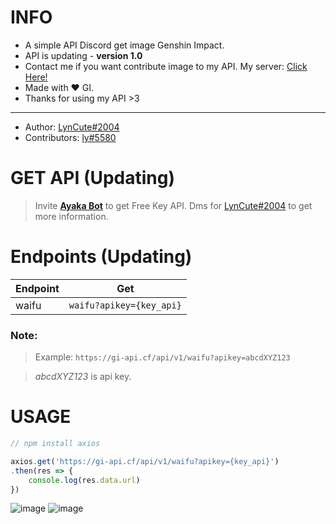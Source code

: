 # INFO
- A simple API Discord get image Genshin Impact. 
- API is updating - **version 1.0** 
- Contact me if you want contribute image to my API. My server: [Click Here!](https://discord.gg/6TZVye2G3E)
- Made with ❤️ GI.
- Thanks for using my API >3
----
- Author: [LynCute#2004](https://discordapp.com/users/573805531773272064)
- Contributors: [ly#5580](https://discordapp.com/users/617183469251854377)
# GET API (Updating)
> Invite **[Ayaka Bot](https://discord.com/api/oauth2/authorize?client_id=941691919224946740&permissions=8&scope=bot%20applications.commands)** to get Free Key API. Dms for  [LynCute#2004](https://discordapp.com/users/573805531773272064) to get more information.

# Endpoints (Updating)
| Endpoint  | Get |
| ------------- | ------------- |
| waifu  | ```waifu?apikey={key_api}```  |

### **Note:**

> Example: 
```https://gi-api.cf/api/v1/waifu?apikey=abcdXYZ123```

> *abcdXYZ123* is api key.
# USAGE
```js
// npm install axios

axios.get('https://gi-api.cf/api/v1/waifu?apikey={key_api}')
.then(res => {
    console.log(res.data.url)
})
```
![image](https://user-images.githubusercontent.com/52123370/156883380-c06a7f40-d1bd-441c-a595-a6e24947b891.png) ![image](https://user-images.githubusercontent.com/52123370/156883410-42ec4213-68dd-4bd2-a3c0-421318da0b85.png)








